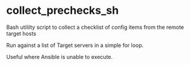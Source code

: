 # collect_prechecks_sh
Bash utililty script to collect a checklist of config items from the remote target hosts

Run against a list of Target servers in a simple for loop.

Useful where Ansible is unable to execute.
